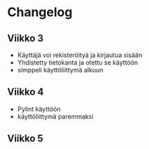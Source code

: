 # Changelog

## Viikko 3

- Käyttäjä voi rekisteröityä ja kirjautua sisään
- Yhdistetty tietokanta ja otettu se käyttöön
- simppeli käyttöliittymä alkuun

## Viikko 4

- Pylint käyttöön
- käyttöliittymä paremmaksi

## Viikko 5


